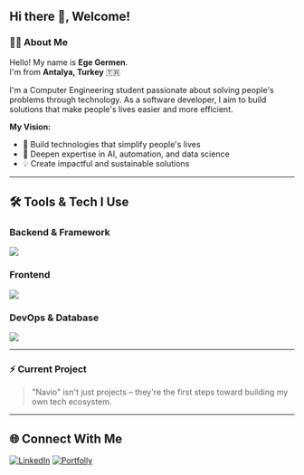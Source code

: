 ## Hi there 👋, Welcome!



### 👨‍💻 About Me  

Hello! My name is **Ege Germen**.  
I'm from **Antalya, Turkey** 🇹🇷

I'm a Computer Engineering student passionate about solving people's problems through technology. As a software developer, I aim to build solutions that make people's lives easier and more efficient.

**My Vision:**
- 🎯 Build technologies that simplify people's lives
- 🚀 Deepen expertise in AI, automation, and data science
- 💡 Create impactful and sustainable solutions

---

## 🛠️ Tools & Tech I Use  

### Backend & Framework
<p>
  <img src="https://skillicons.dev/icons?i=java,spring,nodejs,python" />
</p>

### Frontend
<p>
  <img src="https://skillicons.dev/icons?i=react,angular,ts,js,html,css,tailwind,bootstrap" />
</p>

### DevOps & Database
<p>
  <img src="https://skillicons.dev/icons?i=docker,kubernetes,postgres" />
</p>

---

### ⚡ Current Project  
> "Navio" isn't just projects – they're the first steps toward building my own tech ecosystem.

---

## 🌐 Connect With Me

<p >
  <a href="https://linkedin.com/in/ege-germen" target="_blank"><img src="https://img.shields.io/badge/LinkedIn-0077B5?style=for-the-badge&logo=linkedin&logoColor=white" alt="LinkedIn" /></a>
  <a href="https://portfolly.io/ege-germen" target="_blank"><img src="https://img.shields.io/badge/Portfolly-8A2BE2?style=for-the-badge&logo=vercel&logoColor=white" alt="Portfolly" /></a>
</p>

